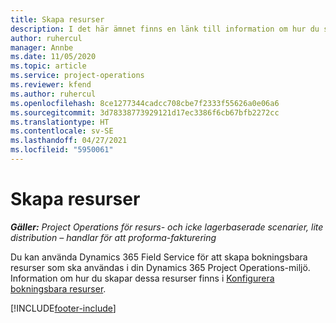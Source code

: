 ```yaml
---
title: Skapa resurser
description: I det här ämnet finns en länk till information om hur du skapar bokningsbara resurser.
author: ruhercul
manager: Annbe
ms.date: 11/05/2020
ms.topic: article
ms.service: project-operations
ms.reviewer: kfend
ms.author: ruhercul
ms.openlocfilehash: 8ce1277344cadcc708cbe7f2333f55626a0e06a6
ms.sourcegitcommit: 3d78338773929121d17ec3386f6cb67bfb2272cc
ms.translationtype: HT
ms.contentlocale: sv-SE
ms.lasthandoff: 04/27/2021
ms.locfileid: "5950061"
---
```

# <a name="create-resources"></a>Skapa resurser

_**Gäller:** Project Operations för resurs- och icke lagerbaserade scenarier, lite distribution – handlar för att proforma-fakturering_

Du kan använda Dynamics 365 Field Service för att skapa bokningsbara resurser som ska användas i din Dynamics 365 Project Operations-miljö. Information om hur du skapar dessa resurser finns i [Konfigurera bokningsbara resurser](/dynamics365/field-service/set-up-bookable-resources).


[!INCLUDE[footer-include](../includes/footer-banner.md)]